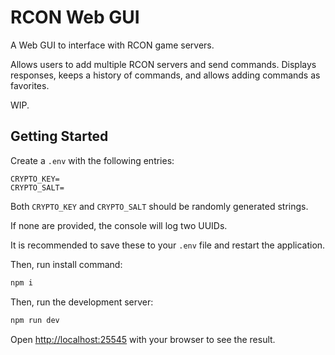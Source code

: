 # RCON Web GUI

A Web GUI to interface with RCON game servers. 

Allows users to add multiple RCON servers and send commands. Displays responses, keeps a history of commands, and allows adding commands as favorites.

WIP.

## Getting Started
Create a `.env` with the following entries:

```
CRYPTO_KEY=
CRYPTO_SALT=
```

Both `CRYPTO_KEY` and `CRYPTO_SALT` should be randomly generated strings.

If none are provided, the console will log two UUIDs. 

It is recommended to save these to your `.env` file and restart the application.

Then, run install command:

```bash
npm i
```

Then, run the development server:

```bash
npm run dev
```

Open [http://localhost:25545](http://localhost:25545) with your browser to see the result.
